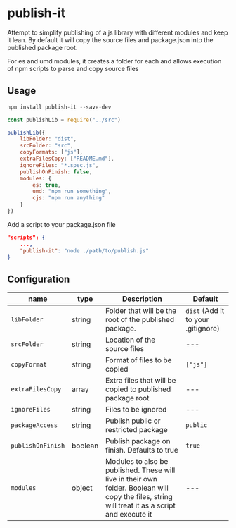 # publish-it

Attempt to simplify publishing of a js library with different modules and keep it lean. By default it will copy the source files and package.json into the published package root.

For es and umd modules, it creates a folder for each and allows execution of npm scripts to parse and copy source files

## Usage

```js
npm install publish-it --save-dev
```

```js
const publishLib = require("../src")

publishLib({
    libFolder: "dist",
    srcFolder: "src",
    copyFormats: ["js"],
    extraFilesCopy: ["README.md"],
    ignoreFiles: "*.spec.js",
    publishOnFinish: false,
    modules: {
        es: true,
        umd: "npm run something",
        cjs: "npm run anything"
    }
})
```

Add a script to your package.json file

```json
"scripts": {
    ...,
    "publish-it": "node ./path/to/publish.js"
}
```

## Configuration

| name | type | Description | Default |
| --- | --- | --- | --- |
| `libFolder` | string | Folder that will be the root of the published package. | `dist` (Add it to your .gitignore) |
| `srcFolder` | string | Location of the source files | --- |
| `copyFormat` | string | Format of files to be copied | `["js"]` |
| `extraFilesCopy` | array | Extra files that will be copied to published package root | --- |
| `ignoreFiles` | string | Files to be ignored | --- |
| `packageAccess` | string | Publish public or restricted package | `public` |
| `publishOnFinish` | boolean | Publish package on finish. Defaults to true | `true` |
| `modules` | object | Modules to also be published. These will live in their own folder. Boolean will copy the files, string will treat it as a script and execute it | --- |
